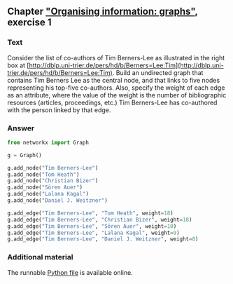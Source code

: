 ## Chapter ["Organising information: graphs"](https://comp-think.github.io/book/13.pdf), exercise 1

### Text
Consider the list of co-authors of Tim Berners-Lee as illustrated in the right box at [http://dblp.uni-trier.de/pers/hd/b/Berners=Lee:Tim](http://dblp.uni-trier.de/pers/hd/b/Berners=Lee:Tim). Build an undirected graph that contains Tim Berners Lee as the central node, and that links to five nodes representing his top-five co-authors. Also, specify the weight of each edge as an attribute, where the value of the weight is the number of bibliographic resources (articles, proceedings, etc.) Tim Berners-Lee has co-authored with the person linked by that edge.

### Answer
```python
from networkx import Graph

g = Graph()

g.add_node("Tim Berners-Lee")
g.add_node("Tom Heath")
g.add_node("Christian Bizer")
g.add_node("Sören Auer")
g.add_node("Lalana Kagal")
g.add_node("Daniel J. Weitzner")

g.add_edge("Tim Berners-Lee", "Tom Heath", weight=18)
g.add_edge("Tim Berners-Lee", "Christian Bizer", weight=18)
g.add_edge("Tim Berners-Lee", "Sören Auer", weight=10)
g.add_edge("Tim Berners-Lee", "Lalana Kagal", weight=9)
g.add_edge("Tim Berners-Lee", "Daniel J. Weitzner", weight=8)
```

### Additional material
The runnable [Python file](exercise_1.py) is available online.